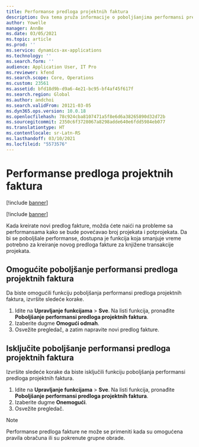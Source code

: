 ```yaml
---
title: Performanse predloga projektnih faktura
description: Ova tema pruža informacije o poboljšanjima performansi predloga projektnih faktura.
author: Yowelle
manager: AnnBe
ms.date: 03/05/2021
ms.topic: article
ms.prod: ''
ms.service: dynamics-ax-applications
ms.technology: ''
ms.search.form: ''
audience: Application User, IT Pro
ms.reviewer: kfend
ms.search.scope: Core, Operations
ms.custom: 23561
ms.assetid: bfd18d9b-d9a6-4e21-bc95-bf4af45f617f
ms.search.region: Global
ms.author: andchoi
ms.search.validFrom: 20121-03-05
ms.dyn365.ops.version: 10.0.18
ms.openlocfilehash: 78c924cba8107471a5f8e6d6a38265890d32d72b
ms.sourcegitcommit: 2350c6f3728067a8298adde640e6fdd5984eb077
ms.translationtype: HT
ms.contentlocale: sr-Latn-RS
ms.lasthandoff: 03/10/2021
ms.locfileid: "5573576"
---
```

# <a name="project-invoice-proposal-performance"></a>Performanse predloga projektnih faktura

[!include [banner](../includes/banner.md)]

[!include [banner](../includes/preview-banner.md)]

Kada kreirate novi predlog fakture, možda ćete naići na probleme sa performansama kako se bude povećavao broj projekata i potprojekata. Da bi se poboljšale performanse, dostupna je funkcija koja smanjuje vreme potrebno za kreiranje novog predloga fakture za knjižene transakcije projekata.

## <a name="enable-project-invoice-proposal-performance-enhancement"></a>Omogućite poboljšanje performansi predloga projektnih faktura
Da biste omogućili funkciju poboljšanja performansi predloga projektnih faktura, izvršite sledeće korake.

1.  Idite na **Upravljanje funkcijama** > **Sve**. Na listi funkcija, pronađite **Poboljšanje performansi predloga projektnih faktura**.
2.  Izaberite dugme **Omogući odmah**.
3.  Osvežite pregledač, a zatim napravite novi predlog fakture.

## <a name="turn-off-project-invoice-proposal-performance-enhancement"></a>Isključite poboljšanje performansi predloga projektnih faktura
Izvršite sledeće korake da biste isključili funkciju poboljšanja performansi predloga projektnih faktura.

1.  Idite na **Upravljanje funkcijama** > **Sve**. Na listi funkcija, pronađite **Poboljšanje performansi predloga projektnih faktura**.
2.  Izaberite dugme **Onemogući**.
3.  Osvežite pregledač.

> [!NOTE]
> Performanse predloga fakture ne može se primeniti kada su omogućena pravila obračuna ili su pokrenute grupne obrade.
